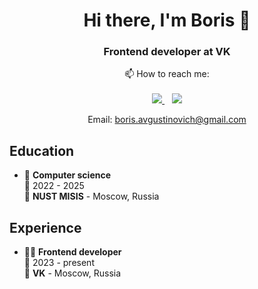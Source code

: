 <h1 align="center">Hi there, I'm Boris 👋</h1>
<h3 align="center">Frontend developer at VK</h3>

<p align="center">
  📫 How to reach me:
  <br/>
  <br/>
  
  <a href="https://www.linkedin.com/in/boris-avgustinovich">
    <img src="https://img.shields.io/badge/LinkedIn-0077B5?style=for-the-badge&logo=linkedin&logoColor=white" />
  </a>
  &nbsp;&nbsp;
  
  <a href="https://t.me/kekck">
    <img src="https://img.shields.io/badge/Telegram-2CA5E0?style=for-the-badge&logo=telegram&logoColor=white" />
  </a>
  <br/>
  <p align="center">
    Email: <a href="mailto:b_avgustinovich@mail.ru">boris.avgustinovich@gmail.com</a>
  </p>
</p>    

## Education

- 📖 **Computer science**\
📆 2022 - 2025\
📍 **NUST MISIS** - Moscow, Russia

## Experience

- 👨‍💻 **Frontend developer**\
📆 2023 - present\
📍 **VK** - Moscow, Russia
